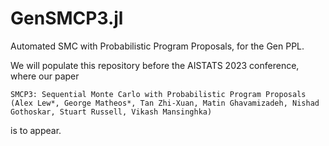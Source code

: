 # GenSMCP3.jl
Automated SMC with Probabilistic Program Proposals, for the Gen PPL.

We will populate this repository before the AISTATS 2023 conference,
where our paper
```
SMCP3: Sequential Monte Carlo with Probabilistic Program Proposals
(Alex Lew*, George Matheos*, Tan Zhi-Xuan, Matin Ghavamizadeh, Nishad Gothoskar, Stuart Russell, Vikash Mansinghka)
```
is to appear.
